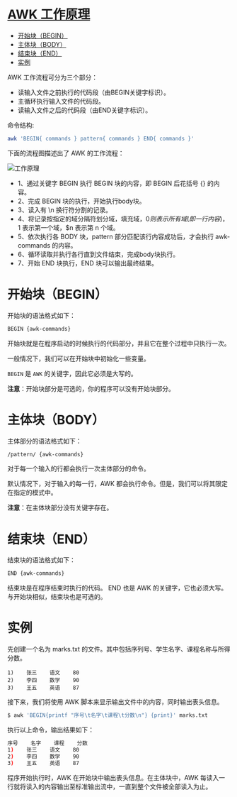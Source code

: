 # [AWK 工作原理](http://www.runoob.com/w3cnote/awk-work-principle.html)

<!-- TOC -->
- [开始块（BEGIN）](#开始块begin)
- [主体块（BODY）](#主体块body)
- [结束块（END）](#结束块end)
- [实例](#实例)
<!-- /TOC -->

AWK 工作流程可分为三个部分：
- 读输入文件之前执行的代码段（由BEGIN关键字标识）。
- 主循环执行输入文件的代码段。
- 读输入文件之后的代码段（由END关键字标识）。

命令结构:
```sh
awk 'BEGIN{ commands } pattern{ commands } END{ commands }'
```
下面的流程图描述出了 AWK 的工作流程：

![工作原理](http://www.runoob.com/wp-content/uploads/2018/10/20170719154838100.png)

- 1、通过关键字 BEGIN 执行 BEGIN 块的内容，即 BEGIN 后花括号 {} 的内容。
- 2、完成 BEGIN 块的执行，开始执行body块。
- 3、读入有 \n 换行符分割的记录。
- 4、将记录按指定的域分隔符划分域，填充域，$0 则表示所有域(即一行内容)，$1 表示第一个域，$n 表示第 n 个域。
- 5、依次执行各 BODY 块，pattern 部分匹配该行内容成功后，才会执行 awk-commands 的内容。
- 6、循环读取并执行各行直到文件结束，完成body块执行。
- 7、开始 END 块执行，END 块可以输出最终结果。
# 开始块（BEGIN）
开始块的语法格式如下：
```sh
BEGIN {awk-commands}
```
开始块就是在程序启动的时候执行的代码部分，并且它在整个过程中只执行一次。

一般情况下，我们可以在开始块中初始化一些变量。

`BEGIN` 是 `AWK` 的关键字，因此它必须是大写的。

**注意**：开始块部分是可选的，你的程序可以没有开始块部分。

# 主体块（BODY）
主体部分的语法格式如下：
```sh
/pattern/ {awk-commands}
```
对于每一个输入的行都会执行一次主体部分的命令。

默认情况下，对于输入的每一行，AWK 都会执行命令。但是，我们可以将其限定在指定的模式中。

**注意**：在主体块部分没有关键字存在。

# 结束块（END）
结束块的语法格式如下：
```sh
END {awk-commands}
```
结束块是在程序结束时执行的代码。 END 也是 AWK 的关键字，它也必须大写。 与开始块相似，结束块也是可选的。

# 实例
先创建一个名为 marks.txt 的文件。其中包括序列号、学生名字、课程名称与所得分数。
```
1)    张三    语文    80
2)    李四    数学    90
3)    王五    英语    87
```
接下来，我们将使用 AWK 脚本来显示输出文件中的内容，同时输出表头信息。
```sh
$ awk 'BEGIN{printf "序号\t名字\t课程\t分数\n"} {print}' marks.txt
```
执行以上命令，输出结果如下：
```sh
序号    名字    课程    分数
1)    张三    语文    80
2)    李四    数学    90
3)    王五    英语    87
```
程序开始执行时，AWK 在开始块中输出表头信息。在主体块中，AWK 每读入一行就将读入的内容输出至标准输出流中，一直到整个文件被全部读入为止。
